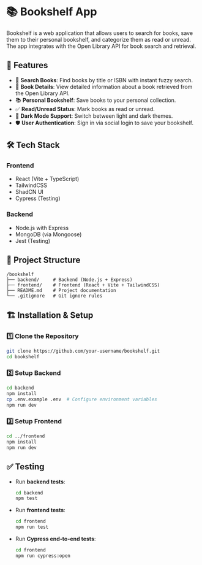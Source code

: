# 📚 Bookshelf App

Bookshelf is a web application that allows users to search for books, save them to their personal bookshelf, and categorize them as read or unread. The app integrates with the Open Library API for book search and retrieval.

## 🚀 Features
- 🔎 **Search Books**: Find books by title or ISBN with instant fuzzy search.
- 📖 **Book Details**: View detailed information about a book retrieved from the Open Library API.
- 📚 **Personal Bookshelf**: Save books to your personal collection.
- ✅ **Read/Unread Status**: Mark books as read or unread.
- 🔄 **Dark Mode Support**: Switch between light and dark themes.
- 🛡️ **User Authentication**: Sign in via social login to save your bookshelf.

## 🛠️ Tech Stack
### **Frontend**
- React (Vite + TypeScript)
- TailwindCSS
- ShadCN UI
- Cypress (Testing)

### **Backend**
- Node.js with Express
- MongoDB (via Mongoose)
- Jest (Testing)

## 📂 Project Structure
```
/bookshelf
├── backend/     # Backend (Node.js + Express)
├── frontend/    # Frontend (React + Vite + TailwindCSS)
├── README.md    # Project documentation
└── .gitignore   # Git ignore rules
```

## 🏗️ Installation & Setup
### 1️⃣ Clone the Repository
```sh
git clone https://github.com/your-username/bookshelf.git
cd bookshelf
```

### 2️⃣ Setup Backend
```sh
cd backend
npm install
cp .env.example .env  # Configure environment variables
npm run dev
```

### 3️⃣ Setup Frontend
```sh
cd ../frontend
npm install
npm run dev
```

## ✅ Testing
- Run **backend tests**:
  ```sh
  cd backend
  npm test
  ```
- Run **frontend tests**:
  ```sh
  cd frontend
  npm run test
  ```
- Run **Cypress end-to-end tests**:
  ```sh
  cd frontend
  npm run cypress:open
  ```
